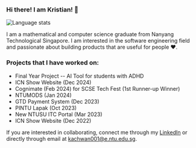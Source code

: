 ### Hi there! I am Kristian! 👋
![Language stats](https://github-readme-stats.vercel.app/api/top-langs/?username=kristianachwan&theme=tokyonight&layout=compact)

I am a mathematical and computer science graduate from Nanyang Technological Singapore. I am interested in the software engineering field and passionate about building products that are useful for people ❤️.

### Projects that I have worked on: 
- Final Year Project -- AI Tool for students with ADHD
- ICN Show Website (Dec 2024)
- Cognimate (Feb 2024) for SCSE Tech Fest (1st Runner-up Winner)
- NTUMODS (Jan 2024)
- GTD Payment System (Dec 2023)
- PINTU Lapak (Oct 2023)
- New NTUSU ITC Portal (Mar 2023) 
- ICN Show Website (Dec 2022)

If you are interested in collaborating, connect me through my [LinkedIn](https://www.linkedin.com/in/kristianachwan/) or directly through email at kachwan001@e.ntu.edu.sg. 
